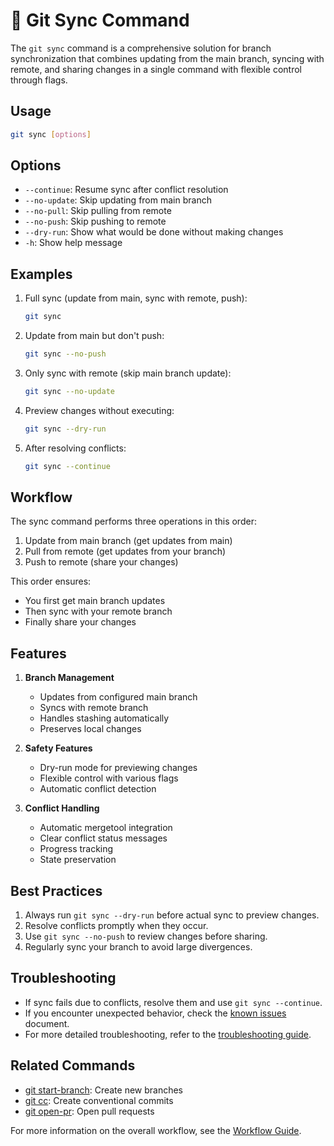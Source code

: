 # 🔄 Git Sync Command

The `git sync` command is a comprehensive solution for branch synchronization that combines updating from the main branch, syncing with remote, and sharing changes in a single command with flexible control through flags.

## Usage

```bash
git sync [options]
```

## Options

- `--continue`: Resume sync after conflict resolution
- `--no-update`: Skip updating from main branch
- `--no-pull`: Skip pulling from remote
- `--no-push`: Skip pushing to remote
- `--dry-run`: Show what would be done without making changes
- `-h`: Show help message

## Examples

1. Full sync (update from main, sync with remote, push):
   ```bash
   git sync
   ```

2. Update from main but don't push:
   ```bash
   git sync --no-push
   ```

3. Only sync with remote (skip main branch update):
   ```bash
   git sync --no-update
   ```

4. Preview changes without executing:
   ```bash
   git sync --dry-run
   ```

5. After resolving conflicts:
   ```bash
   git sync --continue
   ```

## Workflow

The sync command performs three operations in this order:
1. Update from main branch (get updates from main)
2. Pull from remote (get updates from your branch)
3. Push to remote (share your changes)

This order ensures:
- You first get main branch updates
- Then sync with your remote branch
- Finally share your changes

## Features

1. **Branch Management**
   - Updates from configured main branch
   - Syncs with remote branch
   - Handles stashing automatically
   - Preserves local changes

2. **Safety Features**
   - Dry-run mode for previewing changes
   - Flexible control with various flags
   - Automatic conflict detection

3. **Conflict Handling**
   - Automatic mergetool integration
   - Clear conflict status messages
   - Progress tracking
   - State preservation

## Best Practices

1. Always run `git sync --dry-run` before actual sync to preview changes.
2. Resolve conflicts promptly when they occur.
3. Use `git sync --no-push` to review changes before sharing.
4. Regularly sync your branch to avoid large divergences.

## Troubleshooting

- If sync fails due to conflicts, resolve them and use `git sync --continue`.
- If you encounter unexpected behavior, check the [known issues](../known-issues.md) document.
- For more detailed troubleshooting, refer to the [troubleshooting guide](../installation/troubleshooting.md).

## Related Commands

- [git start-branch](start-branch.md): Create new branches
- [git cc](conventional-commit.md): Create conventional commits
- [git open-pr](open-pr.md): Open pull requests

For more information on the overall workflow, see the [Workflow Guide](../workflow/README.md).
